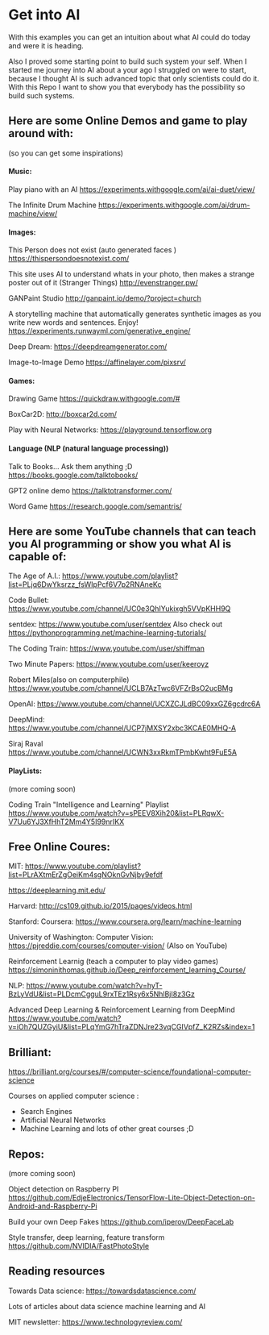 # Get into AI

With this examples you can get an intuition about what AI could do today and were it is heading.

Also I proved some starting point to build such system your self. When I started me journey
into AI about a your ago I struggled on were to start, because I thought AI is such advanced
topic that only scientists could do it. With this Repo I want to show you that everybody has the possibility so build such systems. 
 

## Here are some Online Demos and game to play around with:
(so you can get some inspirations)


#### Music:

Play piano with an AI
https://experiments.withgoogle.com/ai/ai-duet/view/

The Infinite Drum Machine
https://experiments.withgoogle.com/ai/drum-machine/view/

#### Images:

This Person does not exist (auto generated faces )
https://thispersondoesnotexist.com/

This site uses AI to understand whats in your photo, then makes a strange poster out of it (Stranger Things)
http://evenstranger.pw/

GANPaint Studio
http://ganpaint.io/demo/?project=church

A storytelling machine that automatically generates synthetic images as you write new words and sentences. Enjoy!
https://experiments.runwayml.com/generative_engine/

Deep Dream:
https://deepdreamgenerator.com/

Image-to-Image Demo
https://affinelayer.com/pixsrv/

#### Games:

Drawing Game
https://quickdraw.withgoogle.com/#

BoxCar2D:
http://boxcar2d.com/

Play with Neural Networks:
https://playground.tensorflow.org

#### Language (NLP (natural language processing))

Talk to Books… Ask them anything ;D
https://books.google.com/talktobooks/

GPT2 online demo
https://talktotransformer.com/

Word Game
https://research.google.com/semantris/





## Here are some YouTube channels that can teach you AI programming or show you what AI is capable of:

The Age of A.I.:
https://www.youtube.com/playlist?list=PLjq6DwYksrzz_fsWIpPcf6V7p2RNAneKc

Code Bullet:
https://www.youtube.com/channel/UC0e3QhIYukixgh5VVpKHH9Q

sentdex:
https://www.youtube.com/user/sentdex
Also check out https://pythonprogramming.net/machine-learning-tutorials/

The Coding Train:
https://www.youtube.com/user/shiffman

Two Minute Papers:
https://www.youtube.com/user/keeroyz

Robert Miles(also on computerphile)
https://www.youtube.com/channel/UCLB7AzTwc6VFZrBsO2ucBMg

OpenAI:
https://www.youtube.com/channel/UCXZCJLdBC09xxGZ6gcdrc6A

DeepMind:
https://www.youtube.com/channel/UCP7jMXSY2xbc3KCAE0MHQ-A

Siraj Raval
https://www.youtube.com/channel/UCWN3xxRkmTPmbKwht9FuE5A


#### PlayLists:

(more coming soon)

Coding Train "Intelligence and Learning" Playlist
https://www.youtube.com/watch?v=sPEEV8Xih20&list=PLRqwX-V7Uu6YJ3XfHhT2Mm4Y5I99nrIKX


## Free Online Coures:
MIT:
https://www.youtube.com/playlist?list=PLrAXtmErZgOeiKm4sgNOknGvNjby9efdf

https://deeplearning.mit.edu/

Harvard: 
http://cs109.github.io/2015/pages/videos.html

Stanford:
Coursera: https://www.coursera.org/learn/machine-learning 

University of Washington:
Computer Vision: https://pjreddie.com/courses/computer-vision/
(Also on YouTube)

Reinforcement Learnig (teach a computer to play video games)
https://simoninithomas.github.io/Deep_reinforcement_learning_Course/

NLP: https://www.youtube.com/watch?v=hyT-BzLyVdU&list=PLDcmCgguL9rxTEz1Rsy6x5NhlBjI8z3Gz

Advanced Deep Learning & Reinforcement Learning from DeepMind
https://www.youtube.com/watch?v=iOh7QUZGyiU&list=PLqYmG7hTraZDNJre23vqCGIVpfZ_K2RZs&index=1
## Brilliant:

https://brilliant.org/courses/#/computer-science/foundational-computer-science

Courses on applied computer science :
- Search Engines
- Artificial Neural Networks
- Machine Learning
and lots of other great courses ;D

## Repos:
(more coming soon)

Object detection on Raspberry PI
https://github.com/EdjeElectronics/TensorFlow-Lite-Object-Detection-on-Android-and-Raspberry-Pi

Build your own Deep Fakes
https://github.com/iperov/DeepFaceLab

Style transfer, deep learning, feature transform 
https://github.com/NVIDIA/FastPhotoStyle

## Reading resources

Towards Data science:
https://towardsdatascience.com/

Lots of articles about data science machine learning and AI

MIT newsletter: 
https://www.technologyreview.com/

